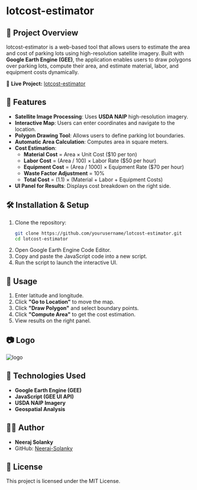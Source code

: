 # lotcost-estimator

## 📌 Project Overview
lotcost-estimator is a web-based tool that allows users to estimate the area and cost of parking lots using high-resolution satellite imagery. Built with **Google Earth Engine (GEE)**, the application enables users to draw polygons over parking lots, compute their area, and estimate material, labor, and equipment costs dynamically.

🔗 **Live Project:** [lotcost-estimator](https://geo-parking-cost.projects.earthengine.app/view/lotcost-estimator)

## 🌟 Features
- **Satellite Image Processing**: Uses **USDA NAIP** high-resolution imagery.
- **Interactive Map**: Users can enter coordinates and navigate to the location.
- **Polygon Drawing Tool**: Allows users to define parking lot boundaries.
- **Automatic Area Calculation**: Computes area in square meters.
- **Cost Estimation**:
  - **Material Cost** = Area × Unit Cost ($10 per ton)
  - **Labor Cost** = (Area / 100) × Labor Rate ($50 per hour)
  - **Equipment Cost** = (Area / 1000) × Equipment Rate ($70 per hour)
  - **Waste Factor Adjustment** = 10%
  - **Total Cost** = (1.1) × (Material + Labor + Equipment Costs)
- **UI Panel for Results**: Displays cost breakdown on the right side.

## 🛠️ Installation & Setup
1. Clone the repository:
   ```bash
   git clone https://github.com/yourusername/lotcost-estimator.git
   cd lotcost-estimator
   ```
2. Open Google Earth Engine Code Editor.
3. Copy and paste the JavaScript code into a new script.
4. Run the script to launch the interactive UI.

## 🚀 Usage
1. Enter latitude and longitude.
2. Click **"Go to Location"** to move the map.
3. Click **"Draw Polygon"** and select boundary points.
4. Click **"Compute Area"** to get the cost estimation.
5. View results on the right panel.

## 📷 Logo  
![logo](https://github.com/user-attachments/assets/7de15687-42c7-4855-af2c-37f2e14f9a8f)


## 🔗 Technologies Used
- **Google Earth Engine (GEE)**
- **JavaScript (GEE UI API)**
- **USDA NAIP Imagery**
- **Geospatial Analysis**

## 👨‍💻 Author
- **Neeraj Solanky**
- GitHub: [Neeraj-Solanky](https://github.com/Neeraj-Solanky)

## 📜 License
This project is licensed under the MIT License.

